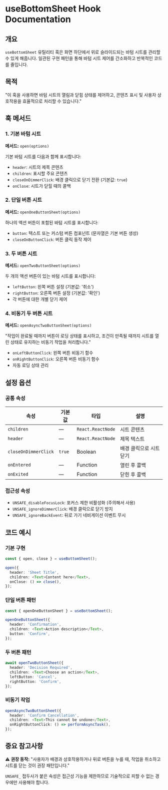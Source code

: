 # useBottomSheet Hook Documentation

## 개요

`useBottomSheet` 유틸리티 훅은 화면 하단에서 위로 슬라이드되는 바텀 시트를 관리할 수 있게 해줍니다. 일관된 구현 패턴을 통해 바텀 시트 제어를 간소화하고 반복적인 코드를 줄입니다.

## 목적

"이 훅을 사용하면 바텀 시트의 열림과 닫힘 상태를 제어하고, 콘텐츠 표시 및 사용자 상호작용을 효율적으로 처리할 수 있습니다."

## 훅 메서드

### 1. 기본 바텀 시트

**메서드:** `open(options)`

기본 바텀 시트를 다음과 함께 표시합니다:
- `header`: 시트의 제목 콘텐츠
- `children`: 표시할 주요 콘텐츠
- `closeOnDimmerClick`: 배경 클릭으로 닫기 전환 (기본값: `true`)
- `onClose`: 시트가 닫힐 때의 콜백

### 2. 단일 버튼 시트

**메서드:** `openOneButtonSheet(options)`

하나의 액션 버튼이 포함된 바텀 시트를 표시합니다:
- `button`: 텍스트 또는 커스텀 버튼 컴포넌트 (문자열은 기본 버튼 생성)
- `closeOnButtonClick`: 버튼 클릭 동작 제어

### 3. 두 버튼 시트

**메서드:** `openTwoButtonSheet(options)`

두 개의 액션 버튼이 있는 바텀 시트를 표시합니다:
- `leftButton`: 왼쪽 버튼 설정 (기본값: '취소')
- `rightButton`: 오른쪽 버튼 설정 (기본값: '확인')
- 각 버튼에 대한 개별 닫기 제어

### 4. 비동기 두 버튼 시트

**메서드:** `openAsyncTwoButtonSheet(options)`

"작업이 완료될 때까지 버튼이 로딩 상태를 표시하고, 조건이 만족될 때까지 시트를 열린 상태로 유지하는 비동기 작업을 처리합니다."

- `onLeftButtonClick`: 왼쪽 버튼 비동기 함수
- `onRightButtonClick`: 오른쪽 버튼 비동기 함수
- 자동 로딩 상태 관리

## 설정 옵션

### 공통 속성

| 속성 | 기본값 | 타입 | 설명 |
|----------|---------|------|-------------|
| `children` | — | `React.ReactNode` | 시트 콘텐츠 |
| `header` | — | `React.ReactNode` | 제목 텍스트 |
| `closeOnDimmerClick` | `true` | Boolean | 배경 클릭으로 시트 닫기 |
| `onEntered` | — | Function | 열린 후 콜백 |
| `onExited` | — | Function | 닫힌 후 콜백 |

### 접근성 속성

- `UNSAFE_disableFocusLock`: 포커스 제한 비활성화 (주의해서 사용)
- `UNSAFE_ignoreDimmerClick`: 배경 클릭으로 닫기 방지
- `UNSAFE_ignoreBackEvent`: 뒤로 가기 네비게이션 이벤트 무시

## 코드 예시

### 기본 구현

```typescript
const { open, close } = useBottomSheet();

open({
  header: 'Sheet Title',
  children: <Text>Content here</Text>,
  onClose: () => close(),
});
```

### 단일 버튼 패턴

```typescript
const { openOneButtonSheet } = useBottomSheet();

openOneButtonSheet({
  header: 'Confirmation',
  children: <Text>Action description</Text>,
  button: 'Confirm',
});
```

### 두 버튼 패턴

```typescript
await openTwoButtonSheet({
  header: 'Decision Required',
  children: <Text>Choose an action</Text>,
  leftButton: 'Cancel',
  rightButton: 'Confirm',
});
```

### 비동기 작업

```typescript
openAsyncTwoButtonSheet({
  header: 'Confirm Cancellation',
  children: <Text>This cannot be undone</Text>,
  onRightButtonClick: () => performAsyncTask(),
});
```

## 중요 참고사항

⚠️ **권장 동작:** "사용자가 배경과 상호작용하거나 뒤로 버튼을 누를 때, 작업을 취소하고 시트를 닫는 것이 권장 패턴입니다."

`UNSAFE_` 접두사가 붙은 속성은 접근성 기능을 제한하므로 기술적으로 피할 수 없는 경우에만 사용해야 합니다.
